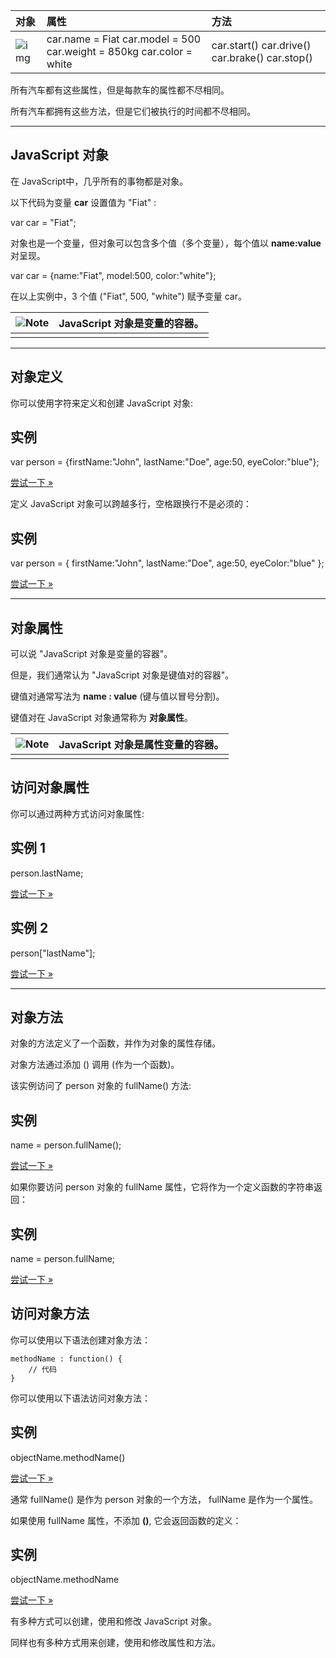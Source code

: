 | 对象                                                      | 属性                                                         | 方法                                               |
| :-------------------------------------------------------- | :----------------------------------------------------------- | :------------------------------------------------- |
| ![img](https://www.runoob.com/images/objectExplained.gif) | car.name = Fiat  car.model = 500  car.weight = 850kg  car.color = white | car.start()  car.drive()  car.brake()   car.stop() |

所有汽车都有这些属性，但是每款车的属性都不尽相同。

所有汽车都拥有这些方法，但是它们被执行的时间都不尽相同。

------

## JavaScript 对象

在 JavaScript中，几乎所有的事物都是对象。

以下代码为变量 **car** 设置值为 "Fiat" :

var car = "Fiat";

对象也是一个变量，但对象可以包含多个值（多个变量），每个值以 **name:value** 对呈现。

var car = {name:"Fiat", model:500, color:"white"};

在以上实例中，3 个值 ("Fiat", 500, "white") 赋予变量 car。



| ![Note](https://www.runoob.com/images/lamp.jpg) | JavaScript 对象是变量的容器。 |
| ----------------------------------------------- | ----------------------------- |
|                                                 |                               |



------

## 对象定义

你可以使用字符来定义和创建 JavaScript 对象:

## 实例

var person = {firstName:"John", lastName:"Doe", age:50, eyeColor:"blue"};


[尝试一下 »](https://www.runoob.com/try/tryit.php?filename=tryjs_object_create_1)

定义 JavaScript 对象可以跨越多行，空格跟换行不是必须的：

## 实例

var person = {
  firstName:"John",
  lastName:"Doe",
  age:50,
  eyeColor:"blue"
};


[尝试一下 »](https://www.runoob.com/try/tryit.php?filename=tryjs_object_create_2)



------

## 对象属性

可以说 "JavaScript 对象是变量的容器"。

但是，我们通常认为 "JavaScript 对象是键值对的容器"。

键值对通常写法为 **name : value** (键与值以冒号分割)。

键值对在 JavaScript 对象通常称为 **对象属性**。

| ![Note](https://www.runoob.com/images/lamp.jpg) | JavaScript 对象是属性变量的容器。 |
| ----------------------------------------------- | --------------------------------- |
|                                                 |                                   |

## 访问对象属性

你可以通过两种方式访问对象属性:

## 实例 1

person.lastName;


[尝试一下 »](https://www.runoob.com/try/tryit.php?filename=tryjs_object_properties_1)



## 实例 2

person["lastName"];


[尝试一下 »](https://www.runoob.com/try/tryit.php?filename=tryjs_object_properties_2)



------

## 对象方法

对象的方法定义了一个函数，并作为对象的属性存储。

对象方法通过添加 () 调用 (作为一个函数)。

该实例访问了 person 对象的 fullName() 方法:

## 实例

name = person.fullName();


[尝试一下 »](https://www.runoob.com/try/tryit.php?filename=tryjs_object_method)

如果你要访问 person 对象的 fullName 属性，它将作为一个定义函数的字符串返回：

## 实例

name = person.fullName;

[尝试一下 »](https://www.runoob.com/try/tryit.php?filename=tryjs_object_function)

## 访问对象方法

你可以使用以下语法创建对象方法：

```
methodName : function() {
    // 代码 
}
```

你可以使用以下语法访问对象方法：

## 实例

objectName.methodName()


[尝试一下 »](https://www.runoob.com/try/tryit.php?filename=tryjs_object_method)

通常 fullName() 是作为 person 对象的一个方法， fullName 是作为一个属性。

如果使用 fullName 属性，不添加 **()**, 它会返回函数的定义：

## 实例

objectName.methodName


[尝试一下 »](https://www.runoob.com/try/tryit.php?filename=tryjs_object_function)

有多种方式可以创建，使用和修改 JavaScript 对象。

同样也有多种方式用来创建，使用和修改属性和方法。